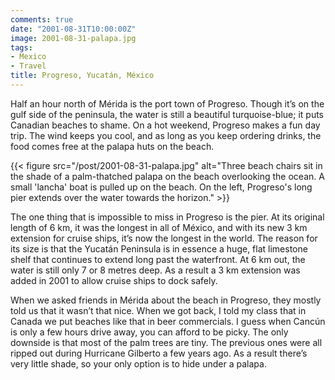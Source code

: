 ```yaml
---
comments: true
date: "2001-08-31T10:00:00Z"
image: 2001-08-31-palapa.jpg
tags:
- Mexico
- Travel
title: Progreso, Yucatán, México
---
```


Half an hour north of Mérida is the port town of Progreso. Though it’s on the
gulf side of the peninsula, the water is still a beautiful turquoise-blue; it
puts Canadian beaches to shame. On a hot weekend, Progreso makes a fun day
trip. The wind keeps you cool, and as long as you keep ordering drinks, the
food comes free at the palapa huts on the beach.<!--more-->

{{< figure src="/post/2001-08-31-palapa.jpg" alt="Three beach chairs sit in the shade of a palm-thatched palapa on the beach overlooking the ocean. A small 'lancha' boat is pulled up on the beach. On the left, Progreso's long pier extends over the water towards the horizon." >}}

The one thing that is impossible to miss in Progreso is the pier. At its
original length of 6 km, it was the longest in all of México, and with its new
3 km extension for cruise ships, it’s now the longest in the world. The reason
for its size is that the Yucatán Peninsula is in essence a huge, flat limestone
shelf that continues to extend long past the waterfront. At 6 km out, the
water is still only 7 or 8 metres deep. As a result a 3 km extension was added
in 2001 to allow cruise ships to dock safely.

When we asked friends in Mérida about the beach in Progreso, they mostly told
us that it wasn’t that nice. When we got back, I told my class that in Canada
we put beaches like that in beer commercials. I guess when Cancún is only a few
hours drive away, you can afford to be picky. The only downside is that most of
the palm trees are tiny. The previous ones were all ripped out during Hurricane
Gilberto a few years ago. As a result there’s very little shade, so your only
option is to hide under a palapa.
